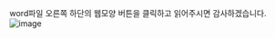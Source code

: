 word파일 오른쪽 하단의 웹모양 버튼을 클릭하고 읽어주시면 감사하겠습니다.
![image](https://github.com/user-attachments/assets/b06c9e45-aae6-453f-aec8-7b140199f01c)

